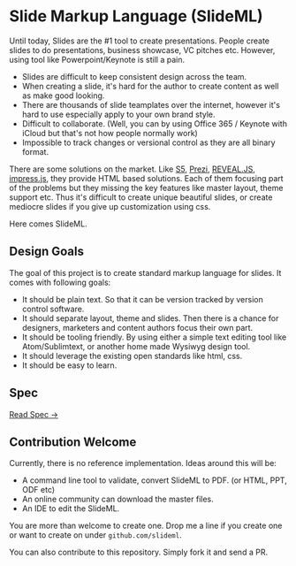 # Slide Markup Language (SlideML)

Until today, Slides are the #1 tool to create presentations. People create slides to do presentations, business showcase, VC pitches etc. However, using tool like Powerpoint/Keynote is still a pain.

* Slides are difficult to keep consistent design across the team.
* When creating a slide, it's hard for the author to create content as well as make good looking.
* There are thousands of slide teamplates over the internet, however it's hard to use especially apply to your own brand style.
* Difficult to collaborate. (Well, you can by using Office 365 / Keynote with iCloud but that's not how people normally work)
* Impossible to track changes or versional control as they are all binary format.

There are some solutions on the market. Like [S5](https://meyerweb.com/eric/tools/s5/), [Prezi](https://prezi.com/), [REVEAL.JS](https://revealjs.com/), [impress.js](http://impress.github.io/impress.js/), they provide HTML based solutions. Each of them focusing part of the problems but they missing the key features like master layout, theme support etc. Thus it's difficult to create unique beautiful slides, or create mediocre slides if you give up customization using css.

Here comes SlideML.

## Design Goals

The goal of this project is to create standard markup language for slides. It comes with following goals:

* It should be plain text. So that it can be version tracked by version control software.
* It  should separate layout, theme and slides. Then there is a chance for designers, marketers and content authors focus their own part.
* It should be tooling friendly. By using either a simple text editing tool like Atom/Sublimtext, or another home made Wysiwyg design tool.
* It should leverage the existing open standards like html, css.
* It should be easy to learn.


## Spec

[Read Spec →](slideml-spec.md)

## Contribution Welcome

Currently, there is no reference implementation. Ideas around this will be:

* A command line tool to validate, convert SlideML to PDF. (or HTML, PPT, ODF etc)
* An online community can download the master files.
* An IDE to edit the SlideML.

You are more than welcome to create one. Drop me a line if you create one or want to create on under `github.com/slideml`.

You can also contribute to this repository. Simply fork it and send a PR.

